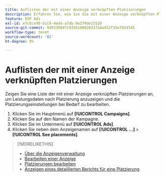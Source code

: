 ```yaml
---
title: Auflisten der mit einer Anzeige verknüpften Platzierungen
description: Erfahren Sie, wie Sie die mit einer Anzeige verknüpften Platzierungen anzeigen.
feature: DSP Ads
exl-id: e7c6ce90-b1c9-4ed4-a7db-9e279de15520
source-git-commit: 9d9330847c9356180928337a4a452f35e7024545
workflow-type: tm+mt
source-wordcount: '82'
ht-degree: 0%

---
```


# Auflisten der mit einer Anzeige verknüpften Platzierungen

Zeigen Sie eine Liste der mit einer Anzeige verknüpften Platzierungen an, um Leistungsdaten nach Platzierung anzuzeigen und die Platzierungseinstellungen bei Bedarf zu bearbeiten.

1. Klicken Sie im Hauptmenü auf **[!UICONTROL Campaigns]**.
1. Klicken Sie auf den Namen der Kampagne.
1. Klicken Sie im Untermenü auf **[!UICONTROL Ads]**.
1. Klicken Sie neben dem Anzeigenamen auf **[!UICONTROL ...]** > **[!UICONTROL See placements]**.

>[!MORELIKETHIS]
>
>* [Über die Anzeigenverwaltung](ad-about.md)
>* [Bearbeiten einer Anzeige](ad-edit.md)
>* [Platzierungen bearbeiten](/help/dsp/campaign-management/placements/placement-edit.md)
>* [Anzeigen eines detaillierten Berichts für eine Platzierung](/help/dsp/campaign-management/placements/placement-view-report.md)
